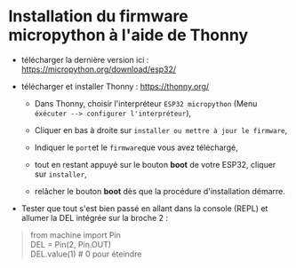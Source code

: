 # Installation du firmware micropython à l'aide de Thonny

* télécharger la dernière version ici : https://micropython.org/download/esp32/
* télécharger et installer Thonny : https://thonny.org/

    * Dans Thonny, choisir l'interpréteur `ESP32 micropython` (Menu `éxécuter --> configurer l'interpréteur`),

    *  Cliquer en bas à droite sur `installer ou mettre à jour le firmware`,
    * Indiquer le `port`et le `firmware`que vous avez téléchargé,
    * tout en restant appuyé sur le bouton **boot** de votre ESP32, cliquer sur `installer`,
    * relâcher le bouton **boot** dès que la procédure d'installation démarre.
* Tester que tout s'est bien passé en allant dans la console (REPL) et allumer la DEL intégrée sur la broche 2 :  
> from machine import Pin  
> DEL = Pin(2, Pin.OUT)  
> DEL.value(1) # 0 pour éteindre